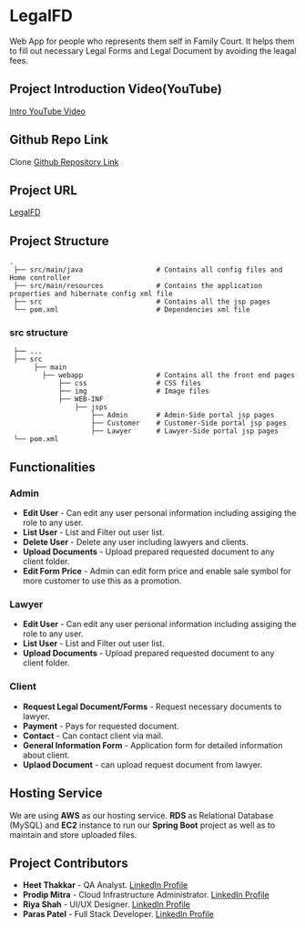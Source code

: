 # LegalFD


Web App for people who represents them self in Family Court. It helps them to fill out necessary Legal Forms and Legal Document by avoiding the leagal fees.

## Project Introduction Video(YouTube)
[Intro YouTube Video](https://www.youtube.com/watch?v=zhDkvyx1j10)

## Github Repo Link

Clone [Github Repository Link](https://github.com/costaccounting/LegalFD.git)

## Project URL

[LegalFD](http://52.15.179.77) 

## Project Structure


```
.
 ├── src/main/java                  # Contains all config files and Home controller
 ├── src/main/resources             # Contains the application properties and hibernate config xml file 
 ├── src                            # Contains all the jsp pages
 └── pom.xml                        # Dependencies xml file
```

### src structure

```
 ├── ...                 
 ├── src                            
      ├── main     
        ├── webapp                  # Contains all the front end pages
            ├── css                 # CSS files
            ├── img                 # Image files
            ├── WEB-INF
                ├── jsps            
                    ├── Admin       # Admin-Side portal jsp pages
                    ├── Customer    # Customer-Side portal jsp pages
                    ├── Lawyer      # Lawyer-Side portal jsp pages                
 └── pom.xml 
```

## Functionalities

### Admin 

* **Edit User** - Can edit any user personal information including assiging the role                 to any user.
* **List User** - List and Filter out user list.
* **Delete User** - Delete any user including lawyers and clients.
* **Upload Documents** - Upload prepared requested document to any client folder.
* **Edit Form Price** - Admin can edit form price and enable sale symbol for more customer to use this as a promotion.

### Lawyer

* **Edit User** - Can edit any user personal information including assiging the role                 to any user.
* **List User** - List and Filter out user list.
* **Upload Documents** - Upload prepared requested document to any client folder.

### Client

* **Request Legal Document/Forms** - Request necessary documents to lawyer.
* **Payment** - Pays for requested document.
* **Contact** - Can contact client via mail. 
* **General Information Form** - Application form for detailed information about client.
* **Uplaod Document** - can upload request document from lawyer.

 ## Hosting Service

 We are using **AWS** as our hosting service. 
 **RDS** as Relational Database (MySQL) and **EC2** instance to run our **Spring Boot** project as well as to maintain and store uploaded files.
 
  ## Project Contributors
  
 * **Heet Thakkar** - QA Analyst. [LinkedIn Profile](https://www.linkedin.com/in/heet-thakkar/)
 * **Prodip Mitra** - Cloud Infrastructure Administrator. [LinkedIn Profile](https://www.linkedin.com/in/prodipmitra/)
 * **Riya Shah** - UI/UX Designer. [LinkedIn Profile](https://www.linkedin.com/in/riyashah07/)
 * **Paras Patel** - Full Stack Developer. [LinkedIn Profile](https://www.linkedin.com/in/paras-patel-1103/)
